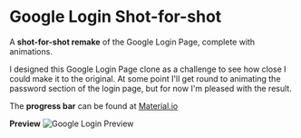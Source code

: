 # Google Login Shot-for-shot
A **shot-for-shot remake** of the Google Login Page, complete with animations.

I designed this Google Login Page clone as a challenge to see how close I could make it to the original. At some point I'll get round to animating the password section of the login page, but for now I'm pleased with the result.

The **progress bar** can be found at [Material.io](https://material.io/components/progress-indicators/)

**Preview**
![Google Login Preview](https://i.imgur.com/noS3bKa.png)

